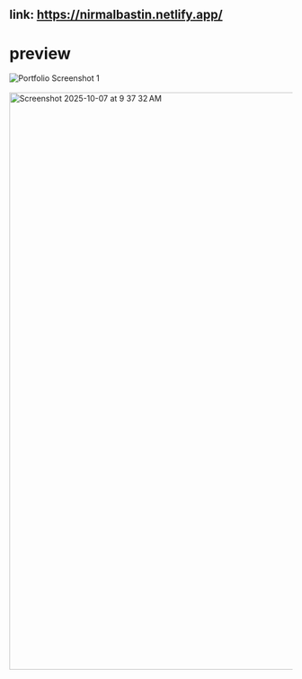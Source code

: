 ## link: https://nirmalbastin.netlify.app/



# preview

<p align="left">
  <img src="https://github.com/user-attachments/assets/142a2935-08ec-4e57-88a4-c719ffa503a0" alt="Portfolio Screenshot 1"  />
  <br><br>
  <img width="1680" height="1027" alt="Screenshot 2025-10-07 at 9 37 32 AM" src="https://github.com/user-attachments/assets/6467c8f3-b4fd-44ce-af96-02cd9ff2d6a7" />

</p>
